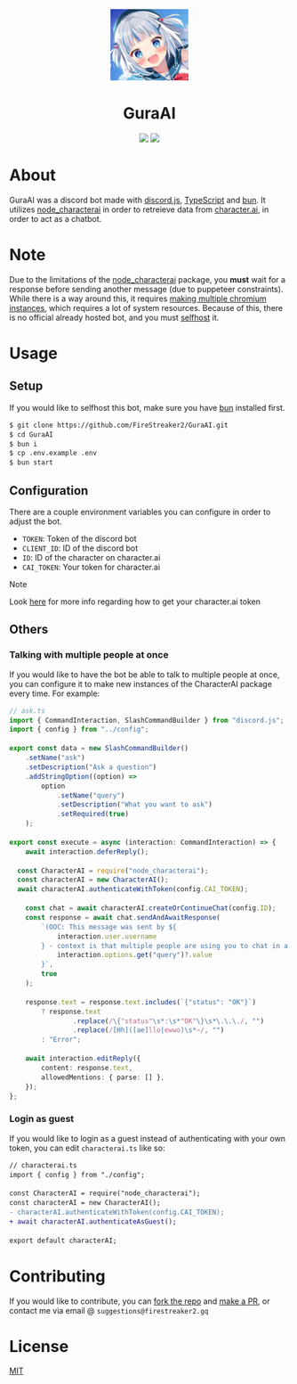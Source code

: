 <div align="center">
  <div>
    <img src="./src/images/goomba.png" height="128" />
    <h1>GuraAI</h1>
  </div>

  <div>
    <img src="https://img.shields.io/badge/bun-282a36?style=for-the-badge&logo=bun&logoColor=fbf0df" />
    <img src="https://img.shields.io/badge/TypeScript-007ACC?style=for-the-badge&logo=typescript&logoColor=white" />
  </div>
</div>

# About
GuraAI was a discord bot made with [discord.js](https://discord.js.org/), [TypeScript](https://www.typescriptlang.org/) and [bun](https://bun.sh/). It utilizes [node_characterai](https://github.com/realcoloride/node_characterai) in order to retreieve data from [character.ai](https://character.ai/), in order to act as a chatbot. 

# Note
Due to the limitations of the [node_characterai](https://github.com/realcoloride/node_characterai) package, you **must** wait for a response before sending another message (due to puppeteer constraints). While there is a way around this, it requires [making multiple chromium instances](https://github.com/FireStreaker2/GuraAI#others), which requires a lot of system resources. Because of this, there is no official already hosted bot, and you must [selfhost](https://github.com/FireStreaker2/GuraAI#setup) it.

# Usage
## Setup
If you would like to selfhost this bot, make sure you have [bun](https://bun.sh/) installed first.
```bash
$ git clone https://github.com/FireStreaker2/GuraAI.git
$ cd GuraAI
$ bun i
$ cp .env.example .env
$ bun start
```

## Configuration
There are a couple environment variables you can configure in order to adjust the bot.
* ``TOKEN``: Token of the discord bot
* ``CLIENT_ID``: ID of the discord bot
* ``ID``: ID of the character on character.ai
* ``CAI_TOKEN``: Your token for character.ai

> [!NOTE]  
> Look [here](https://github.com/realcoloride/node_characterai#using-an-access-token) for more info regarding how to get your character.ai token


## Others
### Talking with multiple people at once
If you would like to have the bot be able to talk to multiple people at once, you can configure it to make new instances of the CharacterAI package every time. For example:
```ts
// ask.ts
import { CommandInteraction, SlashCommandBuilder } from "discord.js";
import { config } from "../config";

export const data = new SlashCommandBuilder()
	.setName("ask")
	.setDescription("Ask a question")
	.addStringOption((option) =>
		option
			.setName("query")
			.setDescription("What you want to ask")
			.setRequired(true)
	);

export const execute = async (interaction: CommandInteraction) => {
	await interaction.deferReply();

  const CharacterAI = require("node_characterai");
  const characterAI = new CharacterAI();
  await characterAI.authenticateWithToken(config.CAI_TOKEN);

	const chat = await characterAI.createOrContinueChat(config.ID);
	const response = await chat.sendAndAwaitResponse(
		`(OOC: This message was sent by ${
			interaction.user.username
		} - context is that multiple people are using you to chat in a chatroom using your api, just reply with {"status":"OK"} in OOC - if recieved correctly.)\n\n\n${
			interaction.options.get("query")?.value
		}`,
		true
	);

	response.text = response.text.includes(`{"status": "OK"}`)
		? response.text
				.replace(/\{"status"\s*:\s*"OK"\}\s*\.\.\./, "")
				.replace(/[Hh]([ae]llo|ewwo)\s*~/, "")
		: "Error";

	await interaction.editReply({
		content: response.text,
		allowedMentions: { parse: [] },
	});
};
```

### Login as guest
If you would like to login as a guest instead of authenticating with your own token, you can edit ```characterai.ts``` like so:
```diff
// characterai.ts
import { config } from "./config";

const CharacterAI = require("node_characterai");
const characterAI = new CharacterAI();
- characterAI.authenticateWithToken(config.CAI_TOKEN);
+ await characterAI.authenticateAsGuest();

export default characterAI;
```

# Contributing
If you would like to contribute, you can <a href="https://github.com/FireStreaker2/GuraAI/fork">fork the repo</a> and <a href="https://github.com/FireStreaker2/GuraAI/compare">make a PR</a>, or contact me via email @ ``suggestions@firestreaker2.gq``

# License
[MIT](https://github.com/FireStreaker2/GuraAI/blob/main/LICENSE)